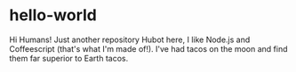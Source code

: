 # hello-world

Hi Humans!
Just another repository
Hubot here, I like Node.js and Coffeescript (that's what I'm made of!).
I've had tacos on the moon and find them far superior to Earth tacos.
